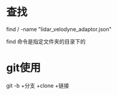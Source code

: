 # 查找

 find / -name "lidar_velodyne_adaptor.json" 

find 命令是指定文件夹的目录下的

# git使用

git -b +分支 +clone +链接



